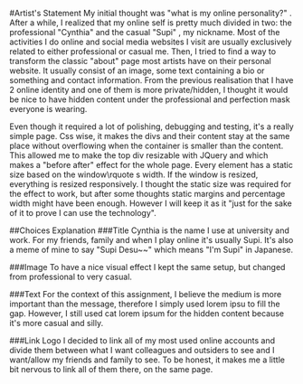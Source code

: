 #Artist's Statement
My initial thought was "what is my online personality?" . After a while, I realized that my online self is pretty much divided in two: the professional "Cynthia" and the casual "Supi" , my nickname. Most of the activities I do online and social media websites I visit are usually exclusively related to either professional or casual me. Then, I tried to find a way to transform the classic "about" page most artists have on their personal website. It usually consist of an image, some text containing a bio or something and contact information. From the previous realisation that I have 2 online identity and one of them is more private/hidden, I thought it would be nice to have hidden content under the professional and perfection mask everyone is wearing.

Even though it required a lot of polishing, debugging and testing, it's a really simple page. Css wise, it makes the divs and their content stay at the same place without overflowing when the container is smaller than the content. This allowed me to make the top div resizable with JQuery and which makes a "before after" effect for the whole page. Every element has a static size based on the window\rquote s width. If the window is resized, everything is resized responsively. I thought the static size was required for the effect to work, but after some thoughts static margins and percentage width might have been enough. However I will keep it as it "just for the sake of it to prove I can use the technology".

##Choices Explanation
###Title
Cynthia is the name I use at university and work. For my friends, family and when I play online it's usually Supi. It's also a meme of mine to say "Supi Desu~~" which means "I'm Supi" in Japanese.

###Image
To have a nice visual effect I kept the same setup, but changed from professional to very casual.

###Text
For the context of this assignment, I believe the medium is more important than the message, therefore I simply used lorem ipsu to fill the gap. However, I still used cat lorem ipsum for the hidden content because it's more casual and silly.

###Link Logo
I decided to link all of my most used online accounts and divide them between what I want colleagues and outsiders to see and I want/allow my friends and family to see. To be honest, it makes me a little bit nervous to link all of them there, on the same page.

